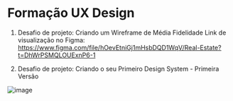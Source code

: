 # Formação UX Design

1. Desafio de projeto: Criando um Wireframe de Média Fidelidade
Link de visualização no Figma: https://www.figma.com/file/hOevEtniGj1mHsbDQD1WqV/Real-Estate?t=DhWrPSMQLOUExnP6-1

2. Desafio de projeto: Criando o seu Primeiro Design System - Primeira Versão

![image](https://user-images.githubusercontent.com/105806159/229381930-7786c0c0-995a-4d52-a89a-d2f4aeee0462.png)
